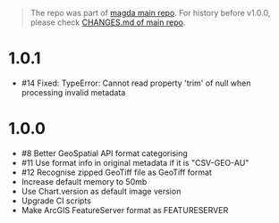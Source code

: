 > The repo was part of [magda main repo](https://github.com/magda-io/magda). For history before v1.0.0, please check [CHANGES.md of main repo](https://github.com/magda-io/magda/blob/master/CHANGES.md).

# 1.0.1

-   #14 Fixed: TypeError: Cannot read property 'trim' of null when processing invalid metadata

# 1.0.0

-   #8 Better GeoSpatial API format categorising
-   #11 Use format info in original metadata if it is "CSV-GEO-AU"
-   #12 Recognise zipped GeoTiff file as GeoTiff format
-   Increase default memory to 50mb
-   Use Chart.version as default image version
-   Upgrade CI scripts
-   Make ArcGIS FeatureServer format as FEATURESERVER
